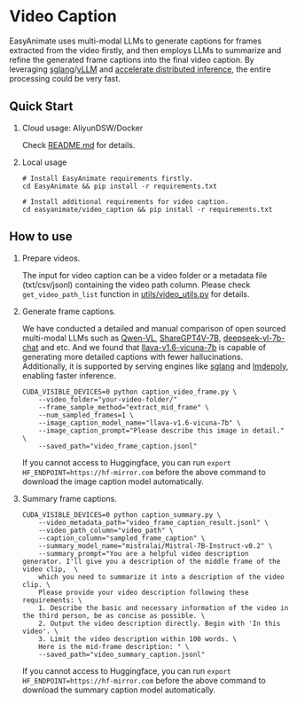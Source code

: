 # Video Caption
EasyAnimate uses multi-modal LLMs to generate captions for frames extracted from the video firstly, and then employs LLMs to summarize and refine the generated frame captions into the final video caption. By leveraging [sglang](https://github.com/sgl-project/sglang)/[vLLM](https://github.com/vllm-project/vllm) and [accelerate distributed inference](https://huggingface.co/docs/accelerate/en/usage_guides/distributed_inference), the entire processing could be very fast.

## Quick Start
1. Cloud usage: AliyunDSW/Docker
    
    Check [README.md](../README.md) for details.

2. Local usage

    ```shell
    # Install EasyAnimate requirements firstly.
    cd EasyAnimate && pip install -r requirements.txt

    # Install additional requirements for video caption.
    cd easyanimate/video_caption && pip install -r requirements.txt
    ```

## How to use

1. Prepare videos.

    The input for video caption can be a video folder or a metadata file (txt/csv/jsonl) containing the video path column. Please check `get_video_path_list` function in [utils/video_utils.py](utils/video_utils.py) for details.

2. Generate frame captions.

    We have conducted a detailed and manual comparison of open sourced multi-modal LLMs such as [Qwen-VL](https://huggingface.co/Qwen/Qwen-VL), [ShareGPT4V-7B](https://huggingface.co/Lin-Chen/ShareGPT4V-7B), [deepseek-vl-7b-chat](https://huggingface.co/deepseek-ai/deepseek-vl-7b-chat) and etc. And we found that [llava-v1.6-vicuna-7b](https://huggingface.co/liuhaotian/llava-v1.6-vicuna-7b) is capable of generating more detailed captions with fewer hallucinations. Additionally, it is supported by serving engines like [sglang](https://github.com/sgl-project/sglang) and [lmdepoly](https://github.com/InternLM/lmdeploy), enabling faster inference.

    ```shell
    CUDA_VISIBLE_DEVICES=0 python caption_video_frame.py \
        --video_folder="your-video-folder/"
        --frame_sample_method="extract_mid_frame" \
        --num_sampled_frames=1 \
        --image_caption_model_name="llava-v1.6-vicuna-7b" \
        --image_caption_prompt="Please describe this image in detail." \
        --saved_path="video_frame_caption.jsonl"
    ```

    If you cannot access to Huggingface, you can run `export HF_ENDPOINT=https://hf-mirror.com` before the above command to download the image caption model automatically.

3. Summary frame captions.

    ```shell
    CUDA_VISIBLE_DEVICES=0 python caption_summary.py \
        --video_metadata_path="video_frame_caption_result.jsonl" \
        --video_path_column="video_path" \
        --caption_column="sampled_frame_caption" \
        --summary_model_name="mistralai/Mistral-7B-Instruct-v0.2" \
        --summary_prompt="You are a helpful video description generator. I'll give you a description of the middle frame of the video clip,  \
        which you need to summarize it into a description of the video clip. \
        Please provide your video description following these requirements: \
        1. Describe the basic and necessary information of the video in the third person, be as concise as possible. \
        2. Output the video description directly. Begin with 'In this video'. \
        3. Limit the video description within 100 words. \
        Here is the mid-frame description: " \
        --saved_path="video_summary_caption.jsonl"
    ```

    If you cannot access to Huggingface, you can run `export HF_ENDPOINT=https://hf-mirror.com` before the above command to download the summary caption model automatically.